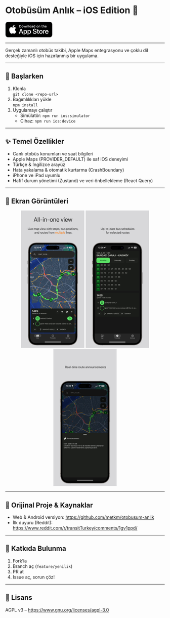 # Otobüsüm Anlık – iOS Edition 🍎

[<img src="https://raw.githubusercontent.com/jitsi/jitsi-meet/refs/heads/master/resources/img/appstore-badge.png" height="50">](https://apps.apple.com/us/app/otob%C3%BCs%C3%BCm-anl%C4%B1k/id6747687530)

---

Gerçek zamanlı otobüs takibi, Apple Maps entegrasyonu ve çoklu dil desteğiyle iOS için hazırlanmış bir uygulama.

---

## 🚀 Başlarken

1. Klonla  
   `git clone <repo-url>`  
2. Bağımlılıkları yükle  
   `npm install`  
3. Uygulamayı çalıştır  
   - Simülatör: `npm run ios:simulator`  
   - Cihaz: `npm run ios:device`

---

## ✨ Temel Özellikler

- Canlı otobüs konumları ve saat bilgileri  
- Apple Maps (PROVIDER_DEFAULT) ile saf iOS deneyimi  
- Türkçe & İngilizce arayüz  
- Hata yakalama & otomatik kurtarma (CrashBoundary)  
- iPhone ve iPad uyumlu  
- Hafif durum yönetimi (Zustand) ve veri önbellekleme (React Query)

---

## 📸 Ekran Görüntüleri

<div align="center">
<img src="preview/en-1.png" width="200" alt="Ana Ekran"/>
<img src="preview/en-2.png" width="200" alt="Zamanlama"/>
<img src="preview/en-3.png" width="200" alt="Duyurular"/>
</div>

---

## 🔗 Orijinal Proje & Kaynaklar

- Web & Android versiyon: https://github.com/metkm/otobusum-anlik  
- İlk duyuru (Reddit): https://www.reddit.com/r/transitTurkey/comments/1gv1ppd/

---

## 🤝 Katkıda Bulunma

1. Fork’la  
2. Branch aç (`feature/yenilik`)  
3. PR at  
4. Issue aç, sorun çöz!

---

## 📝 Lisans

AGPL v3 – https://www.gnu.org/licenses/agpl-3.0
